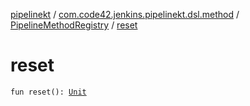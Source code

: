 [pipelinekt](../../index.md) / [com.code42.jenkins.pipelinekt.dsl.method](../index.md) / [PipelineMethodRegistry](index.md) / [reset](./reset.md)

# reset

`fun reset(): `[`Unit`](https://kotlinlang.org/api/latest/jvm/stdlib/kotlin/-unit/index.html)